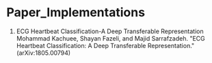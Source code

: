 # Paper_Implementations

1. ECG Heartbeat Classification-A Deep Transferable Representation
Mohammad Kachuee, Shayan Fazeli, and Majid Sarrafzadeh. "ECG Heartbeat Classification: A Deep Transferable Representation." (arXiv:1805.00794)
